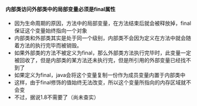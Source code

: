#### 内部类访问外部类中的局部变量必须是final属性
* 因为生命周期的原因，方法中的局部变量，在方法结束后就会被释放掉，final保证这个变量始终指向一个对象
* 内部类和外部类其实是处于同一个级别，内部类不会因为定义在方法中就会随着方法的执行完毕而被销毁。
* 如果外部类的方法不被定义为final，那么外部类方法执行完毕时，此变量一定被回收了，但是内部类的某方法还未执行完，但是所引用的外部变量已经找不到了
* 如果定义为final，java会将这个变量复制一份作为成员变量内置于内部类中
* 这样，由于final修饰的值始终无法改变，所以这个变量所指向的内存区域就不会变
* 不过，据说1.8不需要了（尚未查实）
##
